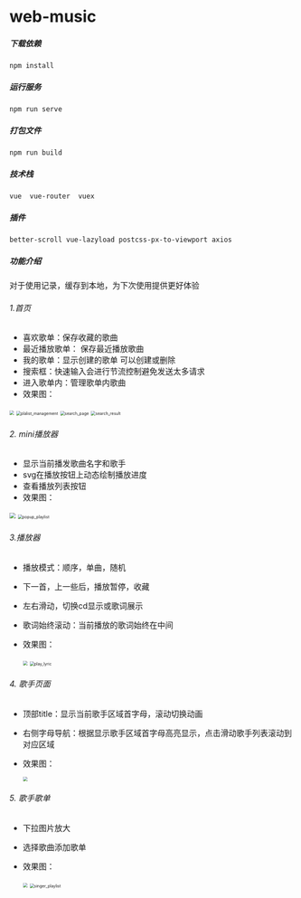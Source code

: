 # web-music

##### 下载依赖
```
npm install
```

##### 运行服务
```
npm run serve
```

##### 打包文件
```
npm run build
```

##### 技术栈

```
vue  vue-router  vuex 
```

##### 插件

```
better-scroll vue-lazyload postcss-px-to-viewport axios 
```

##### 功能介绍

对于使用记录，缓存到本地，为下次使用提供更好体验

###### 1.首页

- 喜欢歌单：保存收藏的歌曲 
- 最近播放歌单： 保存最近播放歌曲
- 我的歌单：显示创建的歌单   可以创建或删除
- 搜索框：快速输入会进行节流控制避免发送太多请求
- 进入歌单内：管理歌单内歌曲
- 效果图：



<img src="E:\kaihuai\web-music\image\home.png" style="zoom:50%;" />

<img src="E:\kaihuai\web-music\image\plalist_management.png" alt="plalist_management" style="zoom:50%;" />

<img src="E:\kaihuai\web-music\image\search_page.png" alt="search_page" style="zoom:50%;" />

<img src="E:\kaihuai\web-music\image\search_result.png" alt="search_result" style="zoom:50%;" />



###### 2. mini播放器

- 显示当前播发歌曲名字和歌手
- svg在播放按钮上动态绘制播放进度
- 查看播放列表按钮
- 效果图：

<img src="E:\kaihuai\web-music\image\mini_player.png" style="zoom: 67%;" />



<img src="E:\kaihuai\web-music\image\popup_playlist.png" alt="popup_playlist" style="zoom:50%;" />

###### 3.播放器

- 播放模式：顺序，单曲，随机

- 下一首，上一些后，播放暂停，收藏

- 左右滑动，切换cd显示或歌词展示

- 歌词始终滚动：当前播放的歌词始终在中间

- 效果图：

  <img src="E:\kaihuai\web-music\image\play_image.png" style="zoom:50%;" />

  <img src="E:\kaihuai\web-music\image\play_lyric.png" alt="play_lyric" style="zoom:50%;" />

###### 4. 歌手页面

- 顶部title：显示当前歌手区域首字母，滚动切换动画

- 右侧字母导航：根据显示歌手区域首字母高亮显示，点击滑动歌手列表滚动到对应区域

- 效果图：

  <img src="E:\kaihuai\web-music\image\singer.png" style="zoom:50%;" />

###### 5. 歌手歌单

- 下拉图片放大

- 选择歌曲添加歌单

- 效果图：

  <img src="E:\kaihuai\web-music\image\addplaylist.png" style="zoom:50%;" />

  <img src="E:\kaihuai\web-music\image\singer_playlist.png" alt="singer_playlist" style="zoom:50%;" />